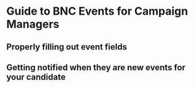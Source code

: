 # Guide to BNC Events for Campaign Managers

## Properly filling out event fields

## Getting notified when they are new events for your candidate
